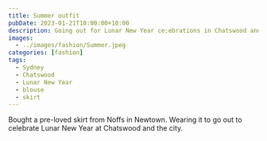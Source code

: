 ```yaml
---
title: Summer outfit
pubDate: 2023-01-21T10:00:00+10:00
description: Going out for Lunar New Year ce;ebrations in Chatswood and city
images:
  - ../images/fashion/Summer.jpeg
categories: [fashion]
tags:
  - Sydney
  - Chatswood
  - Lunar New Year
  - blouse
  - skirt
---
```


Bought a pre-loved skirt from Noffs in Newtown. Wearing it to go out to celebrate
Lunar New Year at Chatswood and the city.
